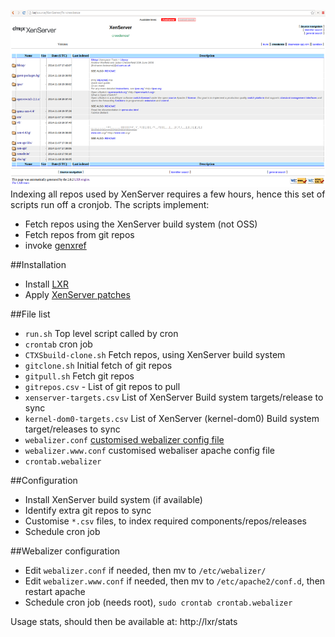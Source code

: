 ![Scripts and config files for XenServer lxr](doc/lxrscreenshot.png)
Indexing all repos used by XenServer requires a few hours, hence this set of scripts run off a cronjob.
The scripts implement:
* Fetch repos using the XenServer build system (not OSS)
* Fetch repos from git repos
* invoke [genxref](http://lxr.sourceforge.net/en/index.shtml)

##Installation
* Install [LXR](http://lxr.sourceforge.net/en/index.shtml)
* Apply [XenServer patches ](https://github.com/philippegabriel/lxr)

##File list
* `run.sh` Top level script called by cron
* `crontab` cron job
* `CTXSbuild-clone.sh` Fetch repos, using XenServer build system
* `gitclone.sh` Initial fetch of git repos 
* `gitpull.sh` Fetch git repos
* `gitrepos.csv` - List of git repos to pull
* `xenserver-targets.csv` List of XenServer Build system targets/release to sync
* `kernel-dom0-targets.csv` List of XenServer (kernel-dom0) Build system target/releases to sync
* `webalizer.conf` [customised webalizer config file](ftp://ftp.mrunix.net/pub/webalizer/sample.conf) 
* `webalizer.www.conf` customised webaliser apache config file
* `crontab.webalizer` 

##Configuration 
* Install XenServer build system (if available)
* Identify extra git repos to sync
* Customise `*.csv` files, to index required components/repos/releases
* Schedule cron job

##Webalizer configuration
* Edit `webalizer.conf` if needed, then mv to `/etc/webalizer/`
* Edit `webalizer.www.conf` if needed, then mv to `/etc/apache2/conf.d`, then restart apache
* Schedule cron job (needs root), `sudo crontab crontab.webalizer`

Usage stats, should then be available at: http://lxr/stats
